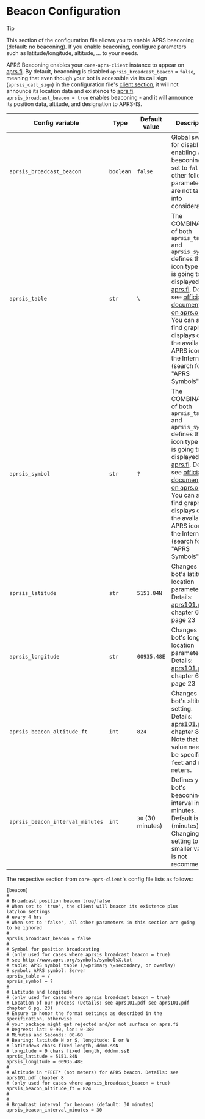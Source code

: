 # Beacon Configuration

> [!TIP]
> This section of the configuration file allows you to enable APRS beaconing (default: no beaconing). If you enable beaconing, configure parameters such as latitude/longitude, altitude, ... to your needs.

APRS Beaconing enables your `core-aprs-client` instance to appear on [aprs.fi](http://www.aprs.fi). By default, beaconing is disabled `aprsis_broadcast_beacon` = `false`, meaning that even though your bot is accessible via its call sign (`aprsis_call_sign`) in the configuration file's [client section](config_client.md), it will not announce its location data and existence to [aprs.fi](http://www.aprs.fi). `aprsis_broadcast_beacon = true` enables beaconing - and it will announce its position data, altitude, and designation to APRS-IS.


| Config variable                  | Type      | Default value     | Description                                                                                                                                                                                                                                                                                                                                                    |
|----------------------------------|-----------|-------------------|----------------------------------------------------------------------------------------------------------------------------------------------------------------------------------------------------------------------------------------------------------------------------------------------------------------------------------------------------------------|
| `aprsis_broadcast_beacon`        | `boolean` | `false`           | Global switch for disabling / enabling APRS beaconing. If set to `false`, all other following parameters are not taken into consideration.                                                                                                                                                                                                                     |
| `aprsis_table`                   | `str`     | `\`               | The COMBINATION of both `aprsis_table` and `aprsis_symbol` defines the icon type that is going to be displayed on [aprs.fi](http://www.aprs.fi). Details: see [official documentation on aprs.org](http://www.aprs.org/symbols/symbolsX.txt). You can also find graphical displays of all the available APRS icons on the Internet (search for "APRS Symbols") |
| `aprsis_symbol`                  | `str`     | `?`               | The COMBINATION of both `aprsis_table` and `aprsis_symbol` defines the icon type that is going to be displayed on [aprs.fi](http://www.aprs.fi). Details: see [official documentation on aprs.org](http://www.aprs.org/symbols/symbolsX.txt). You can also find graphical displays of all the available APRS icons on the Internet (search for "APRS Symbols") |
| `aprsis_latitude`                | `str`     | `5151.84N`        | Changes your bot's latitude location parameter. Details: [aprs101.pdf](https://github.com/wb2osz/aprsspec) chapter 6 page 23                                                                                                                                                                                                                                 |
| `aprsis_longitude`               | `str`     | `00935.48E`       | Changes your bot's longitude location parameter. Details: [aprs101.pdf](https://github.com/wb2osz/aprsspec) chapter 6 page 23                                                                                                                                                                                                                                 |
| `aprsis_beacon_altitude_ft`      | `int`     | `824`             | Changes your bot's altitude setting. Details: [aprs101.pdf](https://github.com/wb2osz/aprsspec) chapter 8. Note that the value needs to be specified in `feet` and not in `meters`.                                                                                                                                                                          |
| `aprsis_beacon_interval_minutes` | `int`     | `30` (30 minutes) | Defines your bot's beaconing interval in minutes. Default is ```30``` (minutes). Changing this setting to a smaller value is not recommended.                                                                                                                                                                                                                  |

The respective section from `core-aprs-client`'s config file lists as follows:

```
[beacon]
#
# Broadcast position beacon true/false
# When set to 'true', the client will beacon its existence plus lat/lon settings
# every 4 hrs
# When set to 'false', all other parameters in this section are going to be ignored
#
aprsis_broadcast_beacon = false
#
# Symbol for position broadcasting
# (only used for cases where aprsis_broadcast_beacon = true)
# see http://www.aprs.org/symbols/symbolsX.txt
# table: APRS symbol table (/=primary \=secondary, or overlay)
# symbol: APRS symbol: Server
aprsis_table = /
aprsis_symbol = ?
#
# Latitude and longitude
# (only used for cases where aprsis_broadcast_beacon = true)
# Location of our process (Details: see aprs101.pdf see aprs101.pdf chapter 6 pg. 23)
# Ensure to honor the format settings as described in the specification, otherwise
# your package might get rejected and/or not surface on aprs.fi
# Degrees: lat: 0-90, lon: 0-180
# Minutes and Seconds: 00-60
# Bearing: latitude N or S, longitude: E or W
# latitude=8 chars fixed length, ddmm.ssN
# longitude = 9 chars fixed length, dddmm.ssE
aprsis_latitude = 5151.84N
aprsis_longitude = 00935.48E
#
# Altitude in *FEET* (not meters) for APRS beacon. Details: see aprs101.pdf chapter 8
# (only used for cases where aprsis_broadcast_beacon = true)
aprsis_beacon_altitude_ft = 824
#
#
# Broadcast interval for beacons (default: 30 minutes)
aprsis_beacon_interval_minutes = 30
```

